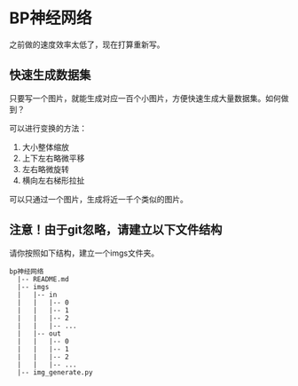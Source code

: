 # BP神经网络

之前做的速度效率太低了，现在打算重新写。

## 快速生成数据集

只要写一个图片，就能生成对应一百个小图片，方便快速生成大量数据集。如何做到？

可以进行变换的方法：

1. 大小整体缩放
2. 上下左右略微平移
3. 左右略微旋转
4. 横向左右梯形拉扯

可以只通过一个图片，生成将近一千个类似的图片。

## 注意！由于git忽略，请建立以下文件结构

请你按照如下结构，建立一个imgs文件夹。

```
bp神经网络
  |-- README.md
  |-- imgs
  |   |-- in
  |   |   |-- 0
  |   |   |-- 1
  |   |   |-- 2
  |   |   |-- ...
  |   |-- out
  |   |   |-- 0
  |   |   |-- 1
  |   |   |-- 2
  |   |   |-- ...
  |-- img_generate.py
```

